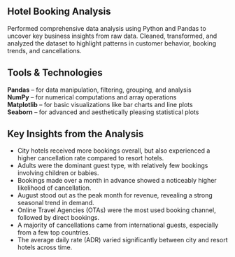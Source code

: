 ## Hotel Booking Analysis
Performed comprehensive data analysis using Python and Pandas to uncover key business insights from raw data. Cleaned, transformed, and analyzed the dataset to highlight patterns in customer behavior, booking trends, and cancellations.

## Tools & Technologies
**Pandas** – for data manipulation, filtering, grouping, and analysis<br>
**NumPy** – for numerical computations and array operations<br>
**Matplotlib** – for basic visualizations like bar charts and line plots<br>
**Seaborn** – for advanced and aesthetically pleasing statistical plots<br>

## Key Insights from the Analysis
- City hotels received more bookings overall, but also experienced a higher cancellation rate compared to resort hotels.
- Adults were the dominant guest type, with relatively few bookings involving children or babies.
- Bookings made over a month in advance showed a noticeably higher likelihood of cancellation.
- August stood out as the peak month for revenue, revealing a strong seasonal trend in demand.
- Online Travel Agencies (OTAs) were the most used booking channel, followed by direct bookings.
- A majority of cancellations came from international guests, especially from a few top countries.
- The average daily rate (ADR) varied significantly between city and resort hotels across time.



